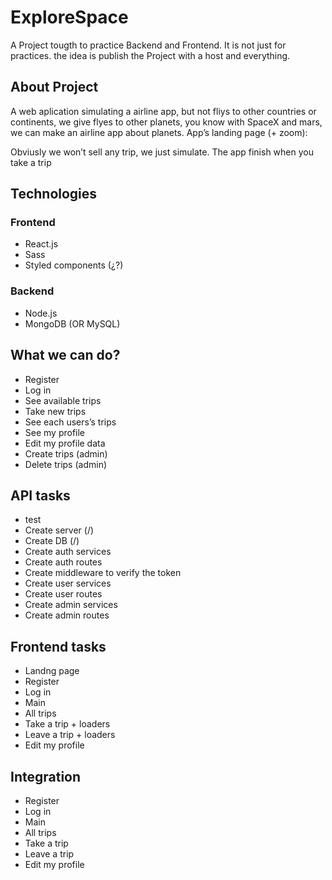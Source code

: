 # ExploreSpace

A Project tougth to practice Backend and Frontend. It is not just for practices. the idea is publish the Project with a host and everything.

## About Project
A web aplication simulating a airline app, but not fliys to other countries or continents, we give flyes to other planets, you know with SpaceX and mars, we can make an airline app about planets.
App’s landing page (+ zoom):

Obviusly we won’t sell any trip, we just simulate. The app finish when you take a trip

## Technologies

### Frontend								
- React.js							
- Sass
- Styled components (¿?)
### Backend
- Node.js
- MongoDB (OR MySQL)

## What we can do?
- Register
- Log in
- See available trips
- Take new trips
- See each users’s trips
- See my profile
- Edit my profile data
- Create trips (admin)
- Delete trips (admin)

## API tasks
- test
- Create server (/)
- Create DB (/)
- Create auth services
- Create auth routes
- Create middleware to verify the token
- Create user services
- Create user routes
- Create admin services
- Create admin routes

## Frontend tasks
- Landng page
- Register
- Log in
- Main
- All trips
- Take a trip + loaders
- Leave a trip + loaders
- Edit my profile

## Integration
- Register
- Log in
- Main
- All trips
- Take a trip
- Leave a trip
- Edit my profile